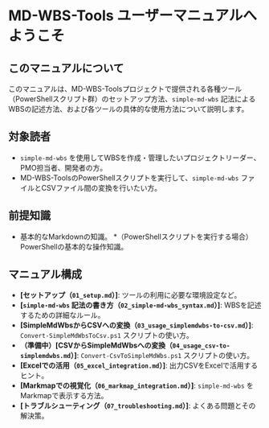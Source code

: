 # MD-WBS-Tools ユーザーマニュアルへようこそ

## このマニュアルについて

このマニュアルは、MD-WBS-Toolsプロジェクトで提供される各種ツール（PowerShellスクリプト群）のセットアップ方法、`simple-md-wbs` 記法によるWBSの記述方法、および各ツールの具体的な使用方法について説明します。

## 対象読者

* `simple-md-wbs` を使用してWBSを作成・管理したいプロジェクトリーダー、PMO担当者、開発者の方。
* MD-WBS-ToolsのPowerShellスクリプトを実行して、`simple-md-wbs` ファイルとCSVファイル間の変換を行いたい方。

## 前提知識

* 基本的なMarkdownの知識。
*（PowerShellスクリプトを実行する場合）PowerShellの基本的な操作知識。

## マニュアル構成

* **[セットアップ（`01_setup.md`）]**: ツールの利用に必要な環境設定など。
* **[`simple-md-wbs` 記法の書き方（`02_simple-md-wbs_syntax.md`）]**: WBSを記述するための詳細なルール。
* **[SimpleMdWbsからCSVへの変換（`03_usage_simplemdwbs-to-csv.md`）]**: `Convert-SimpleMdWbsToCsv.ps1` スクリプトの使い方。
* **（準備中）[CSVからSimpleMdWbsへの変換（`04_usage_csv-to-simplemdwbs.md`）]**: `Convert-CsvToSimpleMdWbs.ps1` スクリプトの使い方。
* **[Excelでの活用（`05_excel_integration.md`）]**: 出力CSVをExcelで活用するヒント。
* **[Markmapでの視覚化（`06_markmap_integration.md`）]**: `simple-md-wbs` をMarkmapで表示する方法。
* **[トラブルシューティング（`07_troubleshooting.md`）]**: よくある問題とその解決策。
